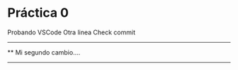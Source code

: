  # Práctica 0

Probando VSCode
Otra linea
Check commit

***********************
**  Mi segundo cambio....
*************************

